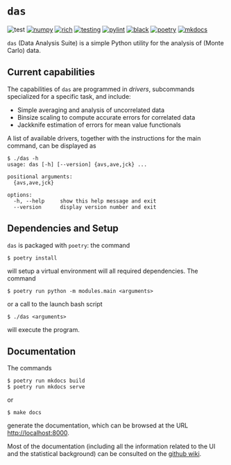 # `das`

![test](https://img.shields.io/badge/Tests-Passing-32CD32)
[![numpy](https://img.shields.io/badge/numpy-FF0000)](https://numpy.org)
[![rich](https://img.shields.io/badge/rich-FF0000)](https://github.com/Textualize/rich)
[![testing](https://img.shields.io/badge/testing-pytest-blue)](https://github.com/pytest-dev/pytest)
[![pylint](https://img.shields.io/badge/linting-pylint-blue)](https://github.com/pylint-dev/pylint)
[![black](https://img.shields.io/badge/code%20style-black-black)](https://github.com/psf/black)
[![poetry](https://img.shields.io/badge/build-poetry-blue)](https://github.com/python-poetry/poetry)
[![mkdocs](https://img.shields.io/badge/documentation-mkdocs-blue)](https://github.com/mkdocs/mkdocs)


`das` (Data Analysis Suite) is a simple Python utility for the
analysis of (Monte Carlo) data.




## Current capabilities

The capabilities of `das` are programmed in *drivers*,
subcommands specialized for a specific task, and include:

- Simple averaging and analysis of uncorrelated data
- Binsize scaling to compute accurate errors for correlated
  data
- Jackknife estimation of errors for mean value functionals

A list of available drivers, together with the instructions for
the main command, can be displayed as

```
$ ./das -h
usage: das [-h] [--version] {avs,ave,jck} ...

positional arguments:
  {avs,ave,jck}

options:
  -h, --help     show this help message and exit
  --version      display version number and exit
```




## Dependencies and Setup

`das` is packaged with `poetry`: the command

```
$ poetry install
```

will setup a virtual environment will all required
dependencies. The command

```
$ poetry run python -m modules.main <arguments>
```

or a call to the launch bash script

```
$ ./das <arguments>
```

will execute the program.




## Documentation

The commands

```
$ poetry run mkdocs build
$ poetry run mkdocs serve
```

or

```
$ make docs
```

generate the documentation, which can be browsed at the URL
[http://localhost:8000](http://localhost:8000).

Most of the documentation (including all the information
related to the UI and the statistical background) can be
consulted on the [github
wiki](https://github.com/aangelone2/das/wiki).
